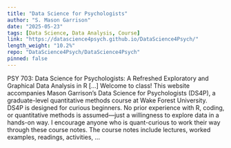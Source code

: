 ```yaml
---
title: "Data Science for Psychologists"
author: "S. Mason Garrison"
date: "2025-05-23"
tags: [Data Science, Data Analysis, Course]
link: "https://datascience4psych.github.io/DataScience4Psych/"
length_weight: "10.2%"
repo: "DataScience4Psych/DataScience4Psych"
pinned: false
---
```


PSY 703: Data Science for Psychologists: A Refreshed Exploratory and Graphical Data Analysis in R [...] Welcome to class! This website accompanies Mason Garrison’s Data Science for Psychologists (DS4P), a graduate-level quantitative methods course at Wake Forest University. DS4P is designed for curious beginners. No prior experience with R, coding, or quantitative methods is assumed—just a willingness to explore data in a hands-on way. I encourage anyone who is quant-curious to work their way through these course notes. The course notes include lectures, worked examples, readings, activities,  ...
